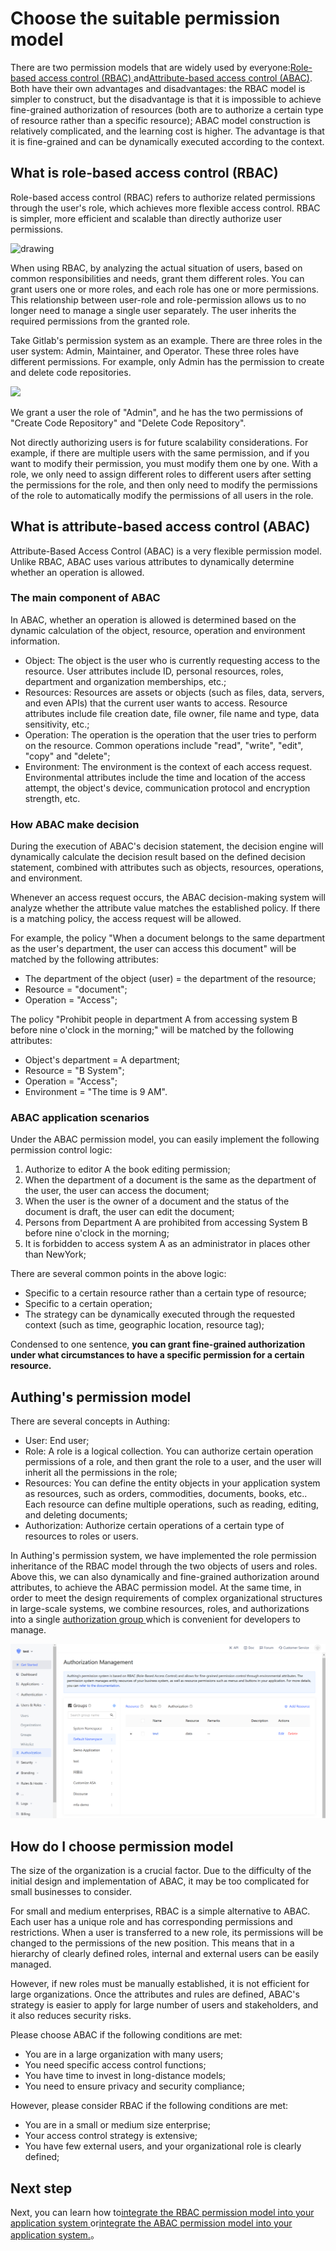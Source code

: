 # Choose the suitable permission model

<LastUpdated/>

There are two permission models that are widely used by everyone:[Role-based access control (RBAC) ](#什么是基于角色的访问控制-rbac)and[Attribute-based access control (ABAC)](#什么是基于属性的访问控制-abac). Both have their own advantages and disadvantages: the RBAC model is simpler to construct, but the disadvantage is that it is impossible to achieve fine-grained authorization of resources (both are to authorize a certain type of resource rather than a specific resource); ABAC model construction is relatively complicated, and the learning cost is higher. The advantage is that it is fine-grained and can be dynamically executed according to the context.

## What is role-based access control (RBAC)

Role-based access control (RBAC) refers to authorize related permissions through the user's role, which achieves more flexible access control. RBAC is simpler, more efficient and scalable than directly authorize user permissions.

<img src="~@imagesZhCn/guides/rbac.png" alt="drawing"/>

When using RBAC, by analyzing the actual situation of users, based on common responsibilities and needs, grant them different roles. You can grant users one or more roles, and each role has one or more permissions. This relationship between user-role and role-permission allows us to no longer need to manage a single user separately. The user inherits the required permissions from the granted role.

Take Gitlab's permission system as an example. There are three roles in the user system: Admin, Maintainer, and Operator. These three roles have different permissions. For example, only Admin has the permission to create and delete code repositories.

![](../basics/authenticate-first-user/images/rbac.png)

We grant a user the role of "Admin", and he has the two permissions of "Create Code Repository" and "Delete Code Repository".

Not directly authorizing users is for future scalability considerations. For example, if there are multiple users with the same permission, and if you want to modify their permission, you must modify them one by one. With a role, we only need to assign different roles to different users after setting the permissions for the role, and then only need to modify the permissions of the role to automatically modify the permissions of all users in the role.

## What is attribute-based access control (ABAC)

Attribute-Based Access Control (ABAC) is a very flexible permission model. Unlike RBAC, ABAC uses various attributes to dynamically determine whether an operation is allowed.

### The main component of ABAC

In ABAC, whether an operation is allowed is determined based on the dynamic calculation of the object, resource, operation and environment information.

- Object: The object is the user who is currently requesting access to the resource. User attributes include ID, personal resources, roles, department and organization memberships, etc.;
- Resources: Resources are assets or objects (such as files, data, servers, and even APIs) that the current user wants to access. Resource attributes include file creation date, file owner, file name and type, data sensitivity, etc.;
- Operation: The operation is the operation that the user tries to perform on the resource. Common operations include "read", "write", "edit", "copy" and "delete";
- Environment: The environment is the context of each access request. Environmental attributes include the time and location of the access attempt, the object's device, communication protocol and encryption strength, etc.

### How ABAC make decision

During the execution of ABAC's decision statement, the decision engine will dynamically calculate the decision result based on the defined decision statement, combined with attributes such as objects, resources, operations, and environment.

Whenever an access request occurs, the ABAC decision-making system will analyze whether the attribute value matches the established policy. If there is a matching policy, the access request will be allowed.

For example, the policy "When a document belongs to the same department as the user's department, the user can access this document" will be matched by the following attributes:

- The department of the object (user) = the department of the resource;
- Resource = "document";
- Operation = "Access";

The policy "Prohibit people in department A from accessing system B before nine o'clock in the morning;" will be matched by the following attributes:

- Object's department = A department;
- Resource = "B System";
- Operation = "Access";
- Environment = "The time is 9 AM".

### ABAC application scenarios

Under the ABAC permission model, you can easily implement the following permission control logic:

1. Authorize to editor A the book editing permission;
2. When the department of a document is the same as the department of the user, the user can access the document;
3. When the user is the owner of a document and the status of the document is draft, the user can edit the document;
4. Persons from Department A are prohibited from accessing System B before nine o'clock in the morning;
5. It is forbidden to access system A as an administrator in places other than NewYork;

There are several common points in the above logic:

- Specific to a certain resource rather than a certain type of resource;
- Specific to a certain operation;
- The strategy can be dynamically executed through the requested context (such as time, geographic location, resource tag);

Condensed to one sentence, **you can grant fine-grained authorization under what circumstances to have a specific permission for a certain resource.**

## Authing's permission model

There are several concepts in Authing:

- User: End user;
- Role: A role is a logical collection. You can authorize certain operation permissions of a role, and then grant the role to a user, and the user will inherit all the permissions in the role;
- Resources: You can define the entity objects in your application system as resources, such as orders, commodities, documents, books, etc.. Each resource can define multiple operations, such as reading, editing, and deleting documents;
- Authorization: Authorize certain operations of a certain type of resources to roles or users.

In Authing's permission system, we have implemented the role permission inheritance of the RBAC model through the two objects of users and roles. Above this, we can also dynamically and fine-grained authorization around attributes, to achieve the ABAC permission model. At the same time, in order to meet the design requirements of complex organizational structures in large-scale systems, we combine resources, roles, and authorizations into a single [authorization group ](./resource-group.md)which is convenient for developers to manage.

![](./images/permission-group.png)

## How do I choose permission model

The size of the organization is a crucial factor. Due to the difficulty of the initial design and implementation of ABAC, it may be too complicated for small businesses to consider.

For small and medium enterprises, RBAC is a simple alternative to ABAC. Each user has a unique role and has corresponding permissions and restrictions. When a user is transferred to a new role, its permissions will be changed to the permissions of the new position. This means that in a hierarchy of clearly defined roles, internal and external users can be easily managed.

However, if new roles must be manually established, it is not efficient for large organizations. Once the attributes and rules are defined, ABAC's strategy is easier to apply for large number of users and stakeholders, and it also reduces security risks.

Please choose ABAC if the following conditions are met:

- You are in a large organization with many users;
- You need specific access control functions;
- You have time to invest in long-distance models;
- You need to ensure privacy and security compliance;

However, please consider RBAC if the following conditions are met:

- You are in a small or medium size enterprise;
- Your access control strategy is extensive;
- You have few external users, and your organizational role is clearly defined;

## Next step

Next, you can learn how to[integrate the RBAC permission model into your application system ](./rbac.md)or[integrate the ABAC permission model into your application system.](./abac.md)。
